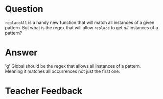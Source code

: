 # Question

`replaceAll` is a handy new function that will match all instances of a given pattern. But what is the regex that will allow `replace` to get _all_ instances of a pattern?

# Answer

'g' Global should be the regex that allows all instances of a pattern. Meaning it matches all occurrences not just the first one.

# Teacher Feedback
